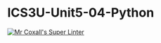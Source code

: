 # ICS3U-Unit5-04-Python

[![Mr Coxall's Super Linter](https://github.com/marshall-demars/ICS3U-Unit5-04-Python/workflows/Mr%20Coxall's%20Super%20Linter/badge.svg)](https://github.com/marshall-demars/ICS3U-Unit5-04-Python/actions/)
